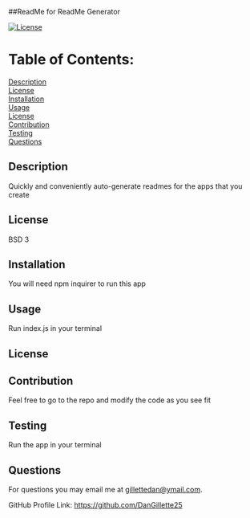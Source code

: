 ##ReadMe for ReadMe Generator 

  [![License](https://img.shields.io/badge/License-BSD%203--Clause-blue.svg)](https://opensource.org/licenses/BSD-3-Clause)

  # Table of Contents: 

  [Description](#description)  
  [License](#license)  
  [Installation](#installation)  
  [Usage](#usage)  
  [License](#license)  
  [Contribution](#contribution)  
  [Testing](#testing)  
  [Questions](#questions)  
  


  ## Description
    
  Quickly and conveniently auto-generate readmes for the apps that you create

  ## License
    
  BSD 3

  ## Installation
    
  You will need npm inquirer to run this app

  ## Usage
    
  Run index.js in your terminal

  ## License

  ## Contribution 
    
  Feel free to go to the repo and modify the code as you see fit
    
  ## Testing
    
  Run the app in your terminal
    
  ## Questions

  For questions you may email me at gillettedan@ymail.com.

  GitHub Profile Link: https://github.com/DanGillette25
    
  
